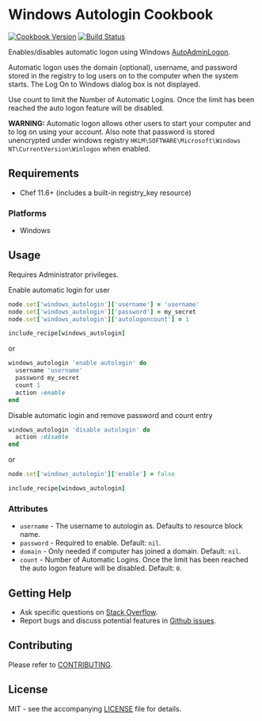 # Windows Autologin Cookbook

[![Cookbook Version](http://img.shields.io/cookbook/v/windows_autologin.svg?style=flat-square)][cookbook]
[![Build Status](https://img.shields.io/appveyor/ci/dhoer/chef-windows-autologin/master.svg?style=flat-square)][win]

[cookbook]: https://supermarket.chef.io/cookbooks/windows_autologin
[win]: https://ci.appveyor.com/project/dhoer/chef-windows-autologin

Enables/disables automatic logon using Windows 
[AutoAdminLogon](https://technet.microsoft.com/en-us/library/cc939702.aspx).
 
Automatic logon uses the domain (optional), username, and password 
stored in the registry to log users on to the computer when the system 
starts. The Log On to Windows dialog box is not displayed.

Use count to limit the Number of Automatic Logins. Once the limit has 
been reached the auto logon feature will be disabled. 

**WARNING:** Automatic logon allows other users to start your computer 
and to log on using your account. Also note that password is stored 
unencrypted under windows registry 
`HKLM\SOFTWARE\Microsoft\Windows NT\CurrentVersion\Winlogon` when 
enabled.   
                                                  
## Requirements

- Chef 11.6+ (includes a built-in registry_key resource) 

### Platforms

- Windows

## Usage

Requires Administrator privileges. 

Enable automatic login for user

```ruby
node.set['windows_autologin']['username'] = 'username'
node.set['windows_autologin']['password'] = my_secret
node.set['windows_autologin']['autologoncount'] = 1

include_recipe[windows_autologin]
```

or 

```ruby
windows_autologin 'enable autologin' do
  username 'username'
  password my_secret
  count 1
  action :enable
end
```

Disable automatic login and remove password and count entry

```ruby
windows_autologin 'disable autologin' do
  action :disable
end
```

or 

```ruby
node.set['windows_autologin']['enable'] = false

include_recipe[windows_autologin]
```

### Attributes

* `username` -  The username to autologin as. Defaults to resource 
block name.
* `password` - Required to enable. Default: `nil`.
* `domain` - Only needed if computer has joined a domain. 
Default: `nil`.
* `count` - Number of Automatic Logins. Once the limit has been reached 
the auto logon feature will be disabled. Default: `0`.

## Getting Help

- Ask specific questions on [Stack Overflow](http://stackoverflow.com/questions/tagged/windows+autologin).
- Report bugs and discuss potential features in
[Github issues](https://github.com/dhoer/chef-windows_autologin/issues).

## Contributing

Please refer to [CONTRIBUTING](https://github.com/dhoer/chef-windows_autologin/blob/master/CONTRIBUTING.md).

## License

MIT - see the accompanying [LICENSE](https://github.com/dhoer/chef-windows_autologin/blob/master/LICENSE.md) file
for details.
